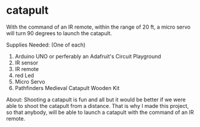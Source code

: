 # catapult
With the command of an IR remote, within the range of 20 ft, a micro servo will turn 90 degrees to launch the catapult.

Supplies Needed: (One of each)

1. Arduino UNO or perferably an Adafruit's Circuit Playground 
2. IR sensor 
3. IR remote
4. red Led
5. Micro Servo
6. Pathfinders Medieval Catapult Wooden Kit 

About:
Shooting a catapult is fun and all but it would be better if we were able to shoot the catapult from a distance. That is why I made this project, so that anybody, will be able to launch a catapult with the command of an IR remote.
